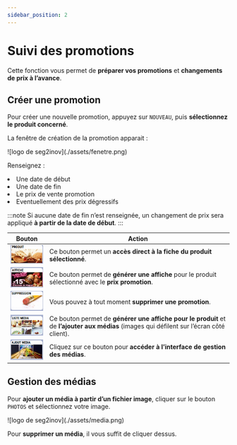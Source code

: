 ```yaml
---
sidebar_position: 2
---
```


# Suivi des promotions

Cette fonction vous permet de **préparer vos promotions** et **changements de prix à l’avance**.

## Créer une promotion

Pour créer une nouvelle promotion, appuyez sur ```NOUVEAU```, puis **sélectionnez le produit concerné**. 

La fenêtre de création de la promotion apparait : 

<div className="contenaireImg">
    ![logo de seg2inov](./assets/fenetre.png)
    </div>

Renseignez : 
<li> Une date de début </li>
<li> Une date de fin </li>
<li> Le prix de vente promotion </li>
<li> Eventuellement des prix dégressifs </li>

:::note
Si aucune date de fin n’est renseignée, un changement de prix sera appliqué **à partir de la date de début**.
:::

|Bouton |Action |
|:----:|----------|
| ![illustration aspect test](./assets/produit.PNG) |Ce bouton permet un **accès direct à la fiche du produit sélectionné**. |
| ![illustration aspect test](./assets/affiche.PNG) |Ce bouton permet de **générer une affiche** pour le produit sélectionné avec le **prix promotion**. |
| ![illustration aspect test](./assets/suppression.PNG) |Vous pouvez à tout moment **supprimer une promotion**. |
| ![illustration aspect test](./assets/listemedia.PNG) |Ce bouton permet de **générer une affiche pour le produit** et de **l’ajouter aux médias** (images qui défilent sur l’écran côté client). |
| ![illustration aspect test](./assets/ajoutmedia.PNG) |Cliquez sur ce bouton pour **accéder à l’interface de gestion des médias**. |

## Gestion des médias

Pour **ajouter un média à partir d’un fichier image**, cliquer sur le bouton ```PHOTOS``` et sélectionnez votre image.     

<div className="contenaireImg">
    ![logo de seg2inov](./assets/media.png)
    </div>

Pour **supprimer un média**, il vous suffit de cliquer dessus. 